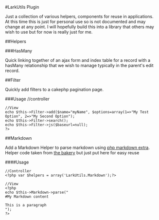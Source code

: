 #LarkUtils Plugin

Just a collection of various helpers, components for reuse in applications.  At this time this is just for personal use so is not documented and may change at any point.  I will hopefully build this into a library that others may wish to use but for now is really just for me.

##Helpers

###HasMany

Quick linking together of an ajax form and index table for a record with a hasMany relationship that we wish to manage typically in the parent's edit record.

##Filter

Quickly add filters to a cakephp pagination page.

###Usage
	//controller
	<?php var $helpers = array('LarkUtils.Filter');?>

	//View
	echo $this->Filter->add($name="myName", $options=array(1=>"My Test Option", 2=>"My Second Option");
	echo $this->Filter->search();
	echo $this->Filter->js($baseurl=null);
	?>
##Markdown

Add a Markdown Helper to parse markdown using [php markdown extra](http://michelf.com/projects/php-markdown/extra/). Helper code taken from [the bakery](http://bakery.cakephp.org/articles/view/baking-with-markdown-and-dp-syntaxhighlighter) but just put here for easy reuse

####Usage
	
	//Controller
	<?php var $helpers = array('LarkUtils.Markdown');?>

	//View
	<?php 
	echo $this->Markdown->parse("
	#My Markdown content
	
	This is a paragraph
	"); 
	?>